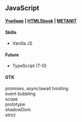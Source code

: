 ## JavaScript

#### [Учебник](https://learn.javascript.ru/) | [HTML5book](https://html5book.ru/css-css3/) | [METANIT](https://metanit.com/web/javascript/)

#### Skills
- Vanilla JS

#### Future
- TypeScript (T-D)

#### GTK
promises, async/await
hoisting  
event bubbling  
scope  
prototype  
shadowDom  
strict

